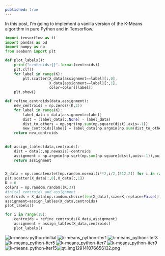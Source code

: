 ```yaml
---
published: true
---
```

In this post, I'm going to implement a vanilla version of the K-Means algorithm in pure Python and in Tensorflow.

```python
import tensorflow as tf
import pandas as pd
import numpy as np
from seaborn import plt

def plot_labels():
    print("centroids:{}".format(centroids))
    plt.clf()
    for label in range(K):
        plt.scatter(X_data[assignment==label][:,0],
                    X_data[assignment==label][:,1],
                    color=colors[label])
    plt.show()      

def refine_centroids(data,assignment):
    new_centroids = np.zeros((K,2))
    for label in range(K):
        label_data = data[assignment==label]
        dist = (label_data[:,None] - label_data)
        dist_to_others = np.sqrt(np.sum(np.square(dist),axis=-1))
        new_centroids[label] = label_data[np.argmin(np.sum(dist_to_others,axis=-1))] 
    return new_centroids
    
    
def assign_lables(data,centroids):  
    dist = data[:,np.newaxis]-centroids
    assignment = np.argmin(np.sqrt(np.sum(np.square(dist),axis=-1)),axis=-1)
    return assignment
    

X_data = np.concatenate([np.random.normal(i**2,i/2,(512,2)) for i in range(1,7)])
plt.scatter(X_data[:,0],X_data[:,1])
K = 6
colors = np.random.random((K,3))
#inital centroids and assignment
centroids = X_data[np.random.choice(len(X_data),size=K,replace=False)]
assignment=assign_lables(X_data,centroids)
plot_labels()

for i in range(15):    
    centroids = refine_centroids(X_data,assignment)
    assignment = assign_lables(X_data,centroids)
    plot_labels()
```


![k-means-python-initial]({{site.baseurl}}/images/qt_img127951370715140.png)
![k-means_python-iter1]({{site.baseurl}}/images/qt_img127998615355396.png)
![k-means_python-iter3]({{site.baseurl}}/images/qt_img128118874439684.png)
![k-means_python-iter5]({{site.baseurl}}/images/qt_img128239133523972.png)
![k-means_python-iter7]({{site.baseurl}}/images/qt_img128359392608260.png)
![k-means_python-iter9]({{site.baseurl}}/images/qt_img128479651692548.png)
![k-means_python-iter15]({{site.baseurl}}/images/qt_img129141076656132.png)![qt_img129141076656132.png]({{site.baseurl}}/images/qt_img129141076656132.png)



